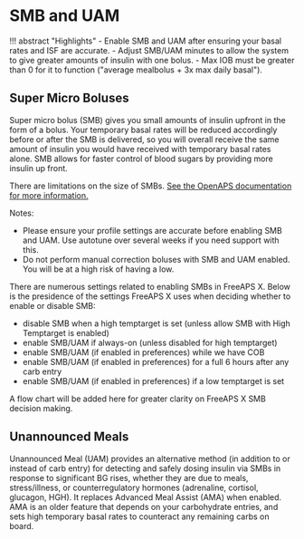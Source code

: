 # SMB and UAM
!!! abstract "Highlights"
    - Enable SMB and UAM after ensuring your basal rates and ISF are accurate.
    - Adjust SMB/UAM minutes to allow the system to give greater amounts of insulin with one bolus.
    - Max IOB must be greater than 0 for it to function ("average mealbolus + 3x max daily basal").

## Super Micro Boluses
Super micro bolus (SMB) gives you small amounts of insulin upfront in the form of a bolus. Your temporary basal rates will be reduced accordingly before or after the SMB is delivered, so you will overall receive the same amount of insulin you would have received with temporary basal rates alone. SMB allows for faster control of blood sugars by providing more insulin up front.

There are limitations on the size of SMBs. <a href = "https://openaps.readthedocs.io/en/latest/docs/Customize-Iterate/oref1.html#understanding-super-micro-bolus-smb">See the OpenAPS documentation for more information.</a>

Notes:
- Please ensure your profile settings are accurate before enabling SMB and UAM. Use autotune over several weeks if you need support with this.
- Do not perform manual correction boluses with SMB and UAM enabled. You will be at a high risk of having a low.

There are numerous settings related to enabling SMBs in FreeAPS X. Below is the presidence of the settings FreeAPS X uses when deciding whether to enable or disable SMB:

- disable SMB when a high temptarget is set (unless allow SMB with High Temptarget is enabled)
- enable SMB/UAM if always-on (unless disabled for high temptarget)
- enable SMB/UAM (if enabled in preferences) while we have COB
- enable SMB/UAM (if enabled in preferences) for a full 6 hours after any carb entry
- enable SMB/UAM (if enabled in preferences) if a low temptarget is set

A flow chart will be added here for greater clarity on FreeAPS X SMB decision making.

## Unannounced Meals
Unannounced Meal (UAM) provides an alternative method (in addition to or instead of carb entry) for detecting and safely dosing insulin via SMBs in response to significant BG rises, whether they are due to meals, stress/illness, or counterregulatory hormones (adrenaline, cortisol, glucagon, HGH). It replaces Advanced Meal Assist (AMA) when enabled. AMA is an older feature that depends on your carbohydrate entries, and sets high temporary basal rates to counteract any remaining carbs on board.